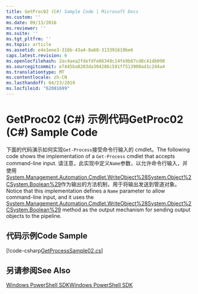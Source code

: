 ```yaml
---
title: GetProc02 (C#) Sample Code | Microsoft Docs
ms.custom: ''
ms.date: 09/13/2016
ms.reviewer: ''
ms.suite: ''
ms.tgt_pltfrm: ''
ms.topic: article
ms.assetid: e4e1eee3-316b-43a4-8a60-313391619be6
caps.latest.revision: 6
ms.openlocfilehash: 2ac4aea2fdefdfe86349c14fe9b87cd8c41db090
ms.sourcegitcommit: e7445ba8203da304286c591ff513900ad1c244a4
ms.translationtype: MT
ms.contentlocale: zh-CN
ms.lasthandoff: 04/23/2019
ms.locfileid: "62081699"
---
```

# <a name="getproc02-c-sample-code"></a><span data-ttu-id="6f111-102">GetProc02 (C#) 示例代码</span><span class="sxs-lookup"><span data-stu-id="6f111-102">GetProc02 (C#) Sample Code</span></span>

<span data-ttu-id="6f111-103">下面的代码演示如何实现`Get-Process`接受命令行输入的 cmdlet。</span><span class="sxs-lookup"><span data-stu-id="6f111-103">The following code shows the implementation of a `Get-Process` cmdlet that accepts command-line input.</span></span> <span data-ttu-id="6f111-104">请注意，此实现中定义`Name`参数，以允许命令行输入，并使用[System.Management.Automation.Cmdlet.WriteObject%28System.Object%2CSystem.Boolean%29](/dotnet/api/System.Management.Automation.Cmdlet.WriteObject%28System.Object%2CSystem.Boolean%29)作为输出的方法机制，用于将输出发送到管道对象。</span><span class="sxs-lookup"><span data-stu-id="6f111-104">Notice that this implementation defines a `Name` parameter to allow command-line input, and it uses the [System.Management.Automation.Cmdlet.WriteObject%28System.Object%2CSystem.Boolean%29](/dotnet/api/System.Management.Automation.Cmdlet.WriteObject%28System.Object%2CSystem.Boolean%29) method as the output mechanism for sending output objects to the pipeline.</span></span>

## <a name="code-sample"></a><span data-ttu-id="6f111-105">代码示例</span><span class="sxs-lookup"><span data-stu-id="6f111-105">Code Sample</span></span>

[!code-csharp[GetProcessSample02.cs](../../powershell-sdk-samples/SDK-2.0/csharp/GetProcessSample02/GetProcessSample02.cs#L11-L76 "GetProcessSample02.cs")]

## <a name="see-also"></a><span data-ttu-id="6f111-106">另请参阅</span><span class="sxs-lookup"><span data-stu-id="6f111-106">See Also</span></span>

[<span data-ttu-id="6f111-107">Windows PowerShell SDK</span><span class="sxs-lookup"><span data-stu-id="6f111-107">Windows PowerShell SDK</span></span>](../windows-powershell-reference.md)